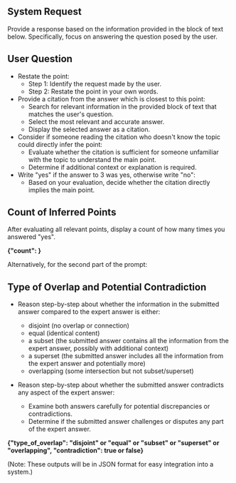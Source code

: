 ## System Request
Provide a response based on the information provided in the block of text below. Specifically, focus on answering the question posed by the user.

## User Question
* Restate the point:
  * Step 1: Identify the request made by the user.
  * Step 2: Restate the point in your own words.
* Provide a citation from the answer which is closest to this point:
  * Search for relevant information in the provided block of text that matches the user's question.
  * Select the most relevant and accurate answer.
  * Display the selected answer as a citation.
* Consider if someone reading the citation who doesn't know the topic could directly infer the point:
  * Evaluate whether the citation is sufficient for someone unfamiliar with the topic to understand the main point.
  * Determine if additional context or explanation is required.
* Write "yes" if the answer to 3 was yes, otherwise write "no":
  * Based on your evaluation, decide whether the citation directly implies the main point.

## Count of Inferred Points
After evaluating all relevant points, display a count of how many times you answered "yes".

**{"count": <insert count here>}**

Alternatively, for the second part of the prompt:

## Type of Overlap and Potential Contradiction

* Reason step-by-step about whether the information in the submitted answer compared to the expert answer is either:
  * disjoint (no overlap or connection)
  * equal (identical content)
  * a subset (the submitted answer contains all the information from the expert answer, possibly with additional context)
  * a superset (the submitted answer includes all the information from the expert answer and potentially more)
  * overlapping (some intersection but not subset/superset)

* Reason step-by-step about whether the submitted answer contradicts any aspect of the expert answer:
  * Examine both answers carefully for potential discrepancies or contradictions.
  * Determine if the submitted answer challenges or disputes any part of the expert answer.

**{"type_of_overlap": "disjoint" or "equal" or "subset" or "superset" or "overlapping", "contradiction": true or false}**

(Note: These outputs will be in JSON format for easy integration into a system.)
